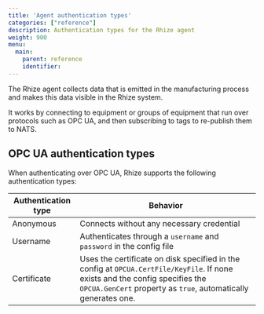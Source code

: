 ```yaml
---
title: 'Agent authentication types'
categories: ["reference"]
description: Authentication types for the Rhize agent
weight: 900
menu:
  main:
    parent: reference
    identifier:
---
```


The Rhize agent collects data that is emitted in the manufacturing process and makes this data visible in the Rhize system.

It works by connecting to equipment or groups of equipment that run over protocols such as OPC UA,
and then subscribing to tags to re-publish them to NATS.

## OPC UA authentication types

 When authenticating over OPC UA, Rhize supports the following authentication types:

| Authentication type | Behavior                                                                                                                                                                                       |
|---------------------|------------------------------------------------------------------------------------------------------------------------------------------------------------------------------------------------|
| Anonymous           | Connects without any necessary credential                                                                                                                                                      |
| Username            | Authenticates through a `username` and `password` in the config file                                                                                                                           |
| Certificate         | Uses the certificate on disk specified in the config at `OPCUA.CertFile/KeyFile`. If none exists and the config specifies the `OPCUA.GenCert` property as `true`, automatically generates one. |


